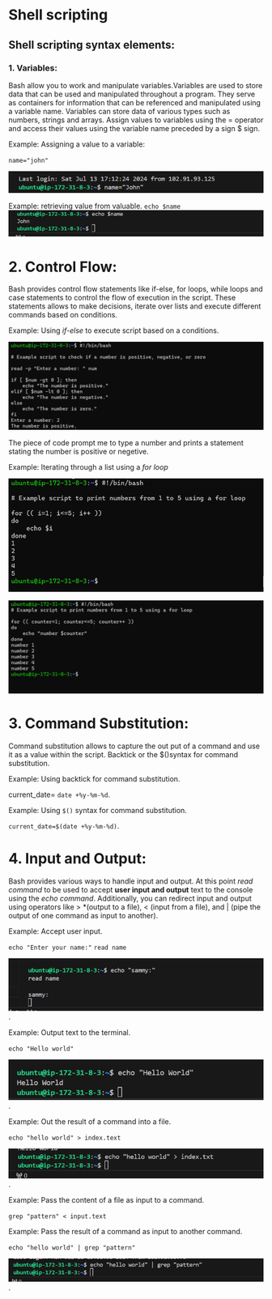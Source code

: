 
# Shell scripting
## Shell scripting syntax elements: 
### 1. Variables: 
Bash allow you to work and manipulate variables.Variables are used to store data that can be used and manipulated throughout a program. They serve as containers for information that can be referenced and manipulated using a variable name.
Variables can store data of various types such as numbers, strings and arrays. Assign values to variables using the = operator and access their values using the variable name preceded by a sign $ sign.

Example: Assigning a value to a variable:

`name="john"`

![The image shows the value to variable](image/images/value.png)

Example: retrieving value from valuable.  `echo $name`
![The image shows the retrieving value](image/images/retrieving_value.png)


# 2. Control Flow:
Bash provides control flow statements like if-else, for loops, while loops and case statements to control the flow of execution in the script. These statements allows to make decisions, iterate over lists and execute different commands based on conditions. 

Example: Using *if-else* to execute script based on a conditions.

![The image shows the if-else to execute script](image/images/if-else.png)

The piece of code prompt me to type a number and prints a statement stating the number is positive or negetive.

Example: Iterating through a list using a *for loop*

![The image shows Iterating through a list using a for loop](image/images/for_loop.png)



![The image shows Iterating through a list using a for loop](image/images/for_loop2.png)


# 3. Command Substitution:
Command substitution allows to capture the out put of a command and use it as a value within the script. Backtick or the $()syntax for command substitution.

Example: Using backtick for command substitution.

current_date= `date +%y-%m-%d`.

Example: Using `$()` syntax for command substitution.

`current_date=$(date +%y-%m-%d)`.

# 4. Input and Output:
Bash provides various ways to handle input and output. At this point *read command* to be used to accept **user input and output** text to the console using the *echo command*. Additionally, you can redirect input and output using operators like > *(output to a file), < (input from a file), and | (pipe the output of one command as input to another).

Example: Accept user input.

`echo "Enter your name:"`
`read name`

![The image shows user input](image/images/user_input.png).

Example: Output text to the terminal.

`echo "Hello world"`

![The image shows output text to the terminal](image/images/output.png).

Example: Out the result of a command into a file.

`echo "hello world" > index.text`

![The image shows out the result ofa command into a file](image/images/output-command-file.png).


Example: Pass the content of a file as input to a command.

`grep "pattern" < input.text`

Example: Pass the result of a command as input to another command.

`echo "hello world" | grep "pattern"`

![The image shows the command as input to another command](image/images/command_input.png).


